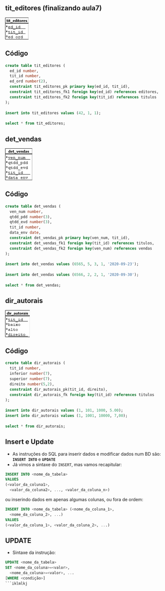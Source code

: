 
## tit_editores (finalizando aula7)

![Títulos-editores,](tit_editores.png)

## Código

```SQL
create table tit_editores (
  ed_id number,
  tit_id number,
  ed_ord number(2),
  constraint tit_editores_pk primary key(ed_id, tit_id),
  constraint tit_editores_fk1 foreign key(ed_id) references editores,
  constraint tit_editores_fk2 foreign key(tit_id) references titulos
);

insert into tit_editores values (42, 1, 1);

select * from tit_editores;
```

## det_vendas

![Detalhes-vendas](det_vendas.png)

## Código

```SQL
create table det_vendas (
  ven_num number,
  qtdd_pdd number(3),
  qtdd_evd number(3),
  tit_id number,
  data_env date,
  constraint det_vendas_pk primary key(ven_num, tit_id),
  constraint det_vendas_fk1 foreign key(tit_id) references titulos,
  constraint det_vendas_fk2 foreign key(ven_num) references vendas
);

insert into det_vendas values (6565, 5, 3, 1, '2020-09-23');

insert into det_vendas values (6566, 2, 2, 1, '2020-09-30');

select * from det_vendas;
```

## dir_autorais

![Direitos autorais](dir_autorais.png)

## Código

```SQL
create table dir_autorais (
  tit_id number,
  inferior number(7),
  superior number(7),
  direito number(5,2),
  constraint dir_autorais_pk(tit_id, direito),
  constraint dir_autorais_fk foreign key(tit_id) references titulos
);

insert into dir_autorais values (1, 101, 1000, 5.00);
insert into dir_autorais values (1, 1001, 10000, 7,00);

select * from dir_autorais;
```

## Insert e Update

- As instruções do SQL para inserir dados e modificar dados num BD são: **`INSERT INTO`** e **`UPDATE`**
- Já vimos a sintaxe do `INSERT`, mas vamos recapitular:

```SQL
INSERT INTO <nome_da_tabela>
VALUES
(<valor_da_coluna1>,
  <valor_da_coluna2>, ..., <valor_da_coluna_n>)
```

ou inserindo dados em apenas algumas colunas, ou fora de ordem:

```SQL
INSERT INTO <nome_da_tabela> (<nome_da_coluna_1>,
  <nome_da_coluna_2>, ...)
VALUES
(<valor_da_coluna_1>, <valor_da_coluna_2>, ...)
```

## UPDATE

- Sintaxe da instrução:

```SQL
UPDATE <nome_da_tabela>
SET <nome_da_coluna>=<valor>,
  <nome_da_coluna>=<valor>, ...
[WHERE <condição>]
```iklmlkj
